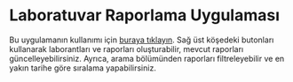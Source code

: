 # Laboratuvar Raporlama Uygulaması

Bu uygulamanın kullanımı için [buraya tıklayın](https://canerekinci37.github.io/laboratory-reporting/).
Sağ üst köşedeki butonları kullanarak laborantları ve raporları oluşturabilir, mevcut raporları güncelleyebilirsiniz. Ayrıca, arama bölümünden raporları filtreleyebilir ve en yakın tarihe göre sıralama yapabilirsiniz.
